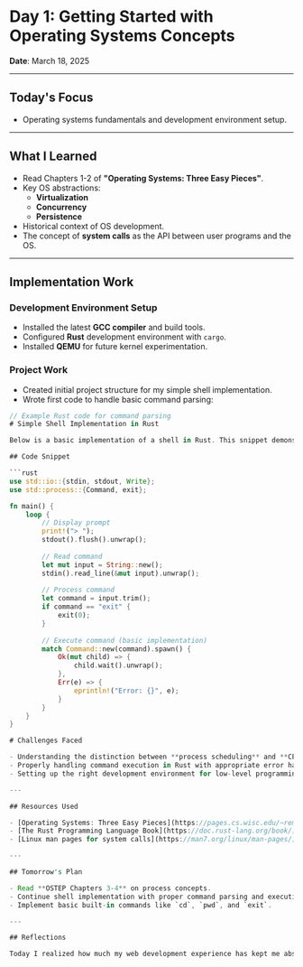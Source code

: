 # Day 1: Getting Started with Operating Systems Concepts

**Date**: March 18, 2025

---

## Today's Focus
- Operating systems fundamentals and development environment setup.

---

## What I Learned
- Read Chapters 1-2 of **"Operating Systems: Three Easy Pieces"**.
- Key OS abstractions:
  - **Virtualization**
  - **Concurrency**
  - **Persistence**
- Historical context of OS development.
- The concept of **system calls** as the API between user programs and the OS.

---

## Implementation Work

### Development Environment Setup
- Installed the latest **GCC compiler** and build tools.
- Configured **Rust** development environment with `cargo`.
- Installed **QEMU** for future kernel experimentation.

### Project Work
- Created initial project structure for my simple shell implementation.
- Wrote first code to handle basic command parsing:

```rust
// Example Rust code for command parsing
# Simple Shell Implementation in Rust

Below is a basic implementation of a shell in Rust. This snippet demonstrates how to read user input, execute commands, and handle errors.

## Code Snippet

```rust
use std::io::{stdin, stdout, Write};
use std::process::{Command, exit};

fn main() {
    loop {
        // Display prompt
        print!("> ");
        stdout().flush().unwrap();
        
        // Read command
        let mut input = String::new();
        stdin().read_line(&mut input).unwrap();
        
        // Process command
        let command = input.trim();
        if command == "exit" {
            exit(0);
        }
        
        // Execute command (basic implementation)
        match Command::new(command).spawn() {
            Ok(mut child) => {
                child.wait().unwrap();
            },
            Err(e) => {
                eprintln!("Error: {}", e);
            }
        }
    }
}

# Challenges Faced

- Understanding the distinction between **process scheduling** and **CPU virtualization**.
- Properly handling command execution in Rust with appropriate error handling.
- Setting up the right development environment for low-level programming.

---

## Resources Used

- [Operating Systems: Three Easy Pieces](https://pages.cs.wisc.edu/~remzi/OSTEP/)
- [The Rust Programming Language Book](https://doc.rust-lang.org/book/)
- [Linux man pages for system calls](https://man7.org/linux/man-pages/)

---

## Tomorrow's Plan

- Read **OSTEP Chapters 3-4** on process concepts.
- Continue shell implementation with proper command parsing and execution.
- Implement basic built-in commands like `cd`, `pwd`, and `exit`.

---

## Reflections

Today I realized how much my web development experience has kept me abstracted from the underlying OS. Building a shell is already helping me see how programs actually interact with the kernel. I'm excited to understand how processes are created and managed by the OS.